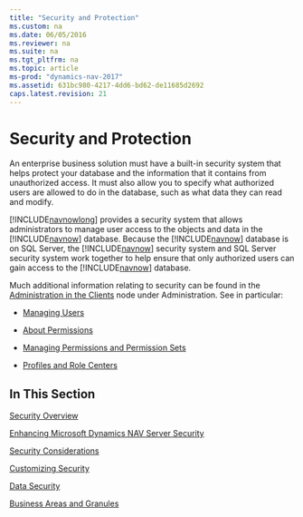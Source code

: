 ```yaml
---
title: "Security and Protection"
ms.custom: na
ms.date: 06/05/2016
ms.reviewer: na
ms.suite: na
ms.tgt_pltfrm: na
ms.topic: article
ms-prod: "dynamics-nav-2017"
ms.assetid: 631bc980-4217-4dd6-bd62-de11685d2692
caps.latest.revision: 21
---
```

# Security and Protection
An enterprise business solution must have a built-in security system that helps protect your database and the information that it contains from unauthorized access. It must also allow you to specify what authorized users are allowed to do in the database, such as what data they can read and modify.  
  
 [!INCLUDE[navnowlong](includes/navnowlong_md.md)] provides a security system that allows administrators to manage user access to the objects and data in the [!INCLUDE[navnow](includes/navnow_md.md)] database. Because the [!INCLUDE[navnow](includes/navnow_md.md)] database is on SQL Server, the [!INCLUDE[navnow](includes/navnow_md.md)] security system and SQL Server security system work together to help ensure that only authorized users can gain access to the [!INCLUDE[navnow](includes/navnow_md.md)] database.  
  
 Much additional information relating to security can be found in the [Administration in the Clients](Administration-in-the-Clients.md) node under Administration. See in particular:  
  
-   [Managing Users](Managing-Users.md)  
  
-   [About Permissions](About-Permissions.md)  
  
-   [Managing Permissions and Permission Sets](Managing-Permissions-and-Permission-Sets.md)  
  
-   [Profiles and Role Centers](Profiles-and-Role-Centers.md)  
  
## In This Section  
 [Security Overview](Security-Overview.md)  
  
 [Enhancing Microsoft Dynamics NAV Server Security](Enhancing-Microsoft-Dynamics-NAV-Server-Security.md)  
  
 [Security Considerations](Security-Considerations.md)  
  
 [Customizing Security](Customizing-Security.md)  
  
 [Data Security](Data-Security.md)  
  
 [Business Areas and Granules](Business-Areas-and-Granules.md)